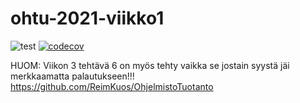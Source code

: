 # ohtu-2021-viikko1

![test](https://github.com/ReimKuos/ohtu-2021-viikko1/workflows/CI/badge.svg)
[![codecov](https://codecov.io/gh/ReimKuos/ohtu-2021-viikko1/branch/main/graph/badge.svg?token=2S9U2106QF)](https://codecov.io/gh/ReimKuos/ohtu-2021-viikko1)

HUOM: Viikon 3 tehtävä 6 on myös tehty vaikka se jostain syystä jäi merkkaamatta palautukseen!!!
https://github.com/ReimKuos/OhjelmistoTuotanto
